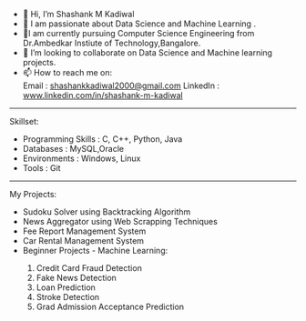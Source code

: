 - 👋 Hi, I’m Shashank M Kadiwal
- 👀 I am passionate about Data Science and  Machine Learning .
- 🌱I am currently pursuing Computer Science Engineering from Dr.Ambedkar Instiute of Technology,Bangalore. 
- 💞️ I’m looking to collaborate on Data Science and Machine learning projects.
- 📫 How to reach me on: <br>
 Email : shashankkadiwal2000@gmail.com 
 LinkedIn : www.linkedin.com/in/shashank-m-kadiwal 
<hr>
Skillset:

- Programming Skills : C, C++, Python, Java <br>
- Databases : MySQL,Oracle <br>
- Environments : Windows, Linux <br>
- Tools : Git
<hr> 
My Projects: 

- Sudoku Solver using Backtracking Algorithm
- News Aggregator using Web Scrapping Techniques
- Fee Report Management System
- Car Rental Management System
- Beginner Projects - Machine Learning:<br>
<ol>
<ol>
 <li>Credit Card Fraud Detection</li>
 <li>Fake News Detection</li>
 <li>Loan Prediction</li>
 <li>Stroke Detection</li>
 <li> Grad Admission Acceptance Prediction</li>
</ol>
</ol>
  


  



<!---
Shashank0510/Shashank0510 is a ✨ special ✨ repository because its `README.md` (this file) appears on your GitHub profile.
You can click the Preview link to take a look at your changes.
--->
